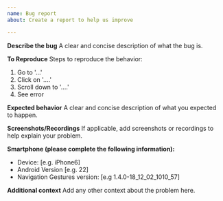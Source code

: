 ```yaml
---
name: Bug report
about: Create a report to help us improve

---
```


**Describe the bug**
A clear and concise description of what the bug is.

**To Reproduce**
Steps to reproduce the behavior:
1. Go to '...'
2. Click on '....'
3. Scroll down to '....'
4. See error

**Expected behavior**
A clear and concise description of what you expected to happen.

**Screenshots/Recordings**
If applicable, add screenshots or recordings to help explain your problem.

**Smartphone (please complete the following information):**
 - Device: [e.g. iPhone6]
 - Android Version [e.g. 22]
 - Navigation Gestures version: [e.g 1.4.0-18_12_02_1010_57]

**Additional context**
Add any other context about the problem here.
